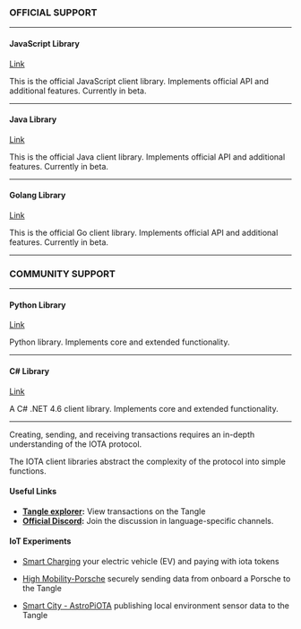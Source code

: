 ### **OFFICIAL SUPPORT** ###

---------------

#### **JavaScript Library** ####
[Link](root://iota-js/0.1/readme.md)

This is the official JavaScript client library. Implements official API and additional features. Currently in beta.

---

#### **Java Library** ####
[Link](root://iota-java/0.1/readme.md)

This is the official Java client library. Implements official API and additional features. Currently in beta.

---

#### **Golang Library** ####
[Link](root://iota-go/0.1/readme.md)

This is the official Go client library. Implements official API and additional features. Currently in beta.

---------------

### __COMMUNITY SUPPORT__ ###

---------------

#### __Python Library__ ####
[Link](https://github.com/iotaledger/iota.lib.py)

Python library. Implements core and extended functionality.

---

#### __C# Library__ ####
[Link](https://github.com/iota-community/tangle-.net)

A C# .NET 4.6 client library. Implements core and extended functionality.

---------------

Creating, sending, and receiving transactions requires an in-depth understanding of the IOTA protocol.

The IOTA client libraries abstract the complexity of the protocol into simple functions.

#### Useful Links

- **[Tangle explorer](https://www.thetangle.org):** View transactions on the Tangle
- **[Official Discord](https://discord.gg/NaAy8k7):** Join the discussion in language-specific channels.

#### IoT Experiments

- [Smart Charging](https://github.com/iotaledger/high-mobility-blueprints) your electric vehicle (EV) and paying with iota tokens

- [High Mobility-Porsche](https://github.com/iotaledger/documentation-markdown/blob/develop/mam/knowledgebase/HM.md) securely sending data from onboard a Porsche to the Tangle 

- [Smart City - AstroPiOTA](https://github.com/iotaledger/documentation-markdown/blob/develop/mam/knowledgebase/astropi.md) publishing local environment sensor data to the Tangle